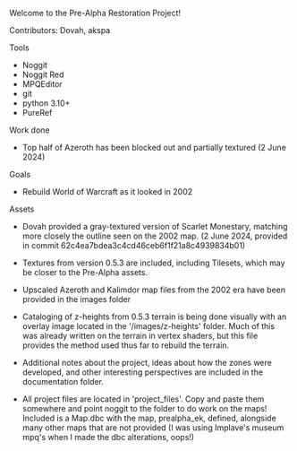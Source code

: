 Welcome to the Pre-Alpha Restoration Project!

Contributors: Dovah, akspa

Tools

* Noggit
* Noggit Red
* MPQEditor
* git
* python 3.10+
* PureRef

Work done

- Top half of Azeroth has been blocked out and partially textured (2 June 2024)


Goals

- Rebuild World of Warcraft as it looked in 2002

Assets

- Dovah provided a gray-textured version of Scarlet Monestary, matching more closely the outline seen on the 2002 map. (2 June 2024, provided in commit 62c4ea7bdea3c4cd46ceb6f1f21a8c4939834b01)

- Textures from version 0.5.3 are included, including Tilesets, which may be closer to the Pre-Alpha assets.

- Upscaled Azeroth and Kalimdor map files from the 2002 era have been provided in the images folder

- Cataloging of z-heights from 0.5.3 terrain is being done visually with an overlay image located in the '/images/z-heights' folder. Much of this was already written on the terrain in vertex shaders, but this file provides the method used thus far to rebuild the terrain.

- Additional notes about the project, ideas about how the zones were developed, and other interesting perspectives are included in the documentation folder.

- All project files are located in 'project_files'. Copy and paste them somewhere and point noggit to the folder to do work on the maps! Included is a Map.dbc with the map, prealpha_ek, defined, alongside many other maps that are not provided (I was using Implave's museum mpq's when I made the dbc alterations, oops!)


